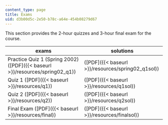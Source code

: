 ```yaml
---
content_type: page
title: Exams
uid: d3b00d5c-2e50-b78c-a64e-454b08279d67
---
```


This section provides the 2-hour quizzes and 3-hour final exam for the course. 

| exams | solutions |
| --- | --- |
| Practice Quiz 1 (Spring 2002) ([PDF]({{< baseurl >}}/resources/spring02_q1)) | ([PDF]({{< baseurl >}}/resources/spring02_q1sol)) |
| Quiz 1 ([PDF]({{< baseurl >}}/resources/q1)) | ([PDF]({{< baseurl >}}/resources/q1sol)) |
| Quiz 2 ([PDF]({{< baseurl >}}/resources/q2)) | ([PDF]({{< baseurl >}}/resources/q2sol)) |
| Final Exam ([PDF]({{< baseurl >}}/resources/final)) | ([PDF]({{< baseurl >}}/resources/finalsol))